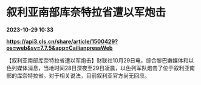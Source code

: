 # 叙利亚南部库奈特拉省遭以军炮击

**2023-10-29 10:33**

**https://api3.cls.cn/share/article/1500429?os=web&sv=7.7.5&app=CailianpressWeb**

【叙利亚南部库奈特拉省遭以军炮击】财联社10月29日电，综合黎巴嫩媒体和以色列媒体消息，当地时间28日深夜至29日凌晨，以色列军队炮击了位于叙利亚南部的库奈特拉省。对于相关说法，目前叙利亚官方尚无回应。